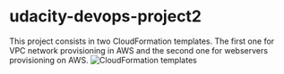 # udacity-devops-project2

This project consists in two CloudFormation templates. The first one for VPC network provisioning in AWS and the second one for webservers provisioning on AWS. 
![CloudFormation templates](https://github.com/Lokey1978/udacity-devops-project2/tree/master/Udacity-Project%202/Cloudformation)
